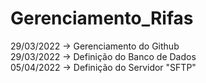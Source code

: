# Gerenciamento_Rifas
29/03/2022 -> Gerenciamento do Github <br>
29/03/2022 -> Definição do Banco de Dados <br>
05/04/2022 -> Definição do Servidor "SFTP" <br>